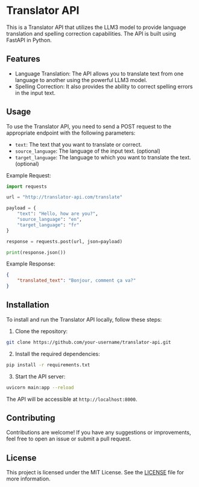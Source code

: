 # Translator API

This is a Translator API that utilizes the LLM3 model to provide language translation and spelling correction capabilities. The API is built using FastAPI in Python.

## Features

- Language Translation: The API allows you to translate text from one language to another using the powerful LLM3 model.
- Spelling Correction: It also provides the ability to correct spelling errors in the input text.

## Usage

To use the Translator API, you need to send a POST request to the appropriate endpoint with the following parameters:

- `text`: The text that you want to translate or correct.
- `source_language`: The language of the input text. (optional)
- `target_language`: The language to which you want to translate the text. (optional)

Example Request:

```python
import requests

url = "http://translator-api.com/translate"

payload = {
    "text": "Hello, how are you?",
    "source_language": "en",
    "target_language": "fr"
}

response = requests.post(url, json=payload)

print(response.json())
```

Example Response:

```json
{
    "translated_text": "Bonjour, comment ça va?"
}
```

## Installation

To install and run the Translator API locally, follow these steps:

1. Clone the repository:

```bash
git clone https://github.com/your-username/translator-api.git
```

2. Install the required dependencies:

```bash
pip install -r requirements.txt
```

3. Start the API server:

```bash
uvicorn main:app --reload
```

The API will be accessible at `http://localhost:8000`.

## Contributing

Contributions are welcome! If you have any suggestions or improvements, feel free to open an issue or submit a pull request.

## License

This project is licensed under the MIT License. See the [LICENSE](LICENSE) file for more information.
